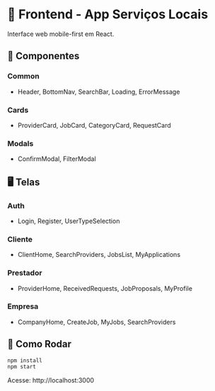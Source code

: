 # 📱 Frontend - App Serviços Locais

Interface web mobile-first em React.

## 🎨 Componentes

### Common
- Header, BottomNav, SearchBar, Loading, ErrorMessage

### Cards
- ProviderCard, JobCard, CategoryCard, RequestCard

### Modals
- ConfirmModal, FilterModal

## 🖥️ Telas

### Auth
- Login, Register, UserTypeSelection

### Cliente
- ClientHome, SearchProviders, JobsList, MyApplications

### Prestador
- ProviderHome, ReceivedRequests, JobProposals, MyProfile

### Empresa
- CompanyHome, CreateJob, MyJobs, SearchProviders

## 🚀 Como Rodar

```bash
npm install
npm start
```

Acesse: http://localhost:3000
